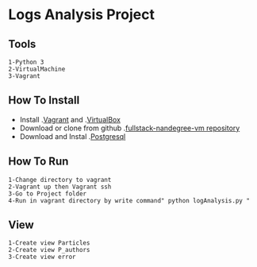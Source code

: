 # Logs Analysis Project

## Tools 
```
1-Python 3
2-VirtualMachine
3-Vagrant 
```
## How To Install

* Install .[Vagrant](https://www.vagrantup.com/) and .[VirtualBox](https://www.virtualbox.org/)
* Download or clone from github .[fullstack-nandegree-vm repository](https://github.com/udacity/fullstack-nanodegree-vm)
* Download and Instal .[Postgresql](https://www.postgresql.org/download/)

## How To Run 
```
1-Change directory to vagrant 
2-Vagrant up then Vagrant ssh
3-Go to Project folder 
4-Run in vagrant directory by write command" python logAnalysis.py "
```

## View 
```
1-Create view Particles
2-Create view P_authors
3-Create view error
```
